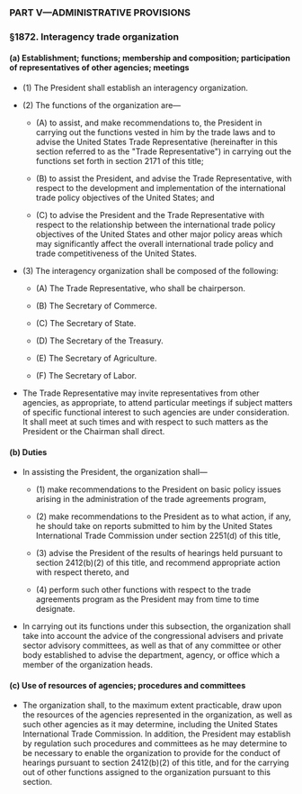 ### PART V—ADMINISTRATIVE PROVISIONS

### §1872. Interagency trade organization
#### (a) Establishment; functions; membership and composition; participation of representatives of other agencies; meetings
* (1) The President shall establish an interagency organization.

* (2) The functions of the organization are—

  * (A) to assist, and make recommendations to, the President in carrying out the functions vested in him by the trade laws and to advise the United States Trade Representative (hereinafter in this section referred to as the "Trade Representative") in carrying out the functions set forth in section 2171 of this title;

  * (B) to assist the President, and advise the Trade Representative, with respect to the development and implementation of the international trade policy objectives of the United States; and

  * (C) to advise the President and the Trade Representative with respect to the relationship between the international trade policy objectives of the United States and other major policy areas which may significantly affect the overall international trade policy and trade competitiveness of the United States.


* (3) The interagency organization shall be composed of the following:

  * (A) The Trade Representative, who shall be chairperson.

  * (B) The Secretary of Commerce.

  * (C) The Secretary of State.

  * (D) The Secretary of the Treasury.

  * (E) The Secretary of Agriculture.

  * (F) The Secretary of Labor.


* The Trade Representative may invite representatives from other agencies, as appropriate, to attend particular meetings if subject matters of specific functional interest to such agencies are under consideration. It shall meet at such times and with respect to such matters as the President or the Chairman shall direct.

#### (b) Duties
* In assisting the President, the organization shall—

  * (1) make recommendations to the President on basic policy issues arising in the administration of the trade agreements program,

  * (2) make recommendations to the President as to what action, if any, he should take on reports submitted to him by the United States International Trade Commission under section 2251(d) of this title,

  * (3) advise the President of the results of hearings held pursuant to section 2412(b)(2) of this title, and recommend appropriate action with respect thereto, and

  * (4) perform such other functions with respect to the trade agreements program as the President may from time to time designate.


* In carrying out its functions under this subsection, the organization shall take into account the advice of the congressional advisers and private sector advisory committees, as well as that of any committee or other body established to advise the department, agency, or office which a member of the organization heads.

#### (c) Use of resources of agencies; procedures and committees
* The organization shall, to the maximum extent practicable, draw upon the resources of the agencies represented in the organization, as well as such other agencies as it may determine, including the United States International Trade Commission. In addition, the President may establish by regulation such procedures and committees as he may determine to be necessary to enable the organization to provide for the conduct of hearings pursuant to section 2412(b)(2) of this title, and for the carrying out of other functions assigned to the organization pursuant to this section.